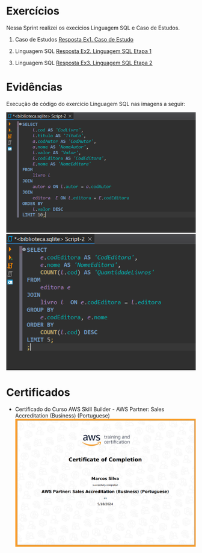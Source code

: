 # Exercícios


Nessa Sprint realizei os execicios Linguagem SQL e Caso de Estudos.

1. Caso de Estudos
[Resposta Ex1. Caso de Estudo](/Sprint2/exercicios/exerciciosCasoDeEstudo/)

2. Linguagem SQL
[Resposta Ex2. Linguagem SQL Etapa 1](/Sprint2/exercicios/10livros.csv)

3. Linguagem SQL
[Resposta Ex3. Linguagem SQL Etapa 2](/Sprint2/exercicios/5editoras.csv)


# Evidências


Execução de código do exercício Linguagem SQL nas imagens a seguir:


![Evidencia 1](/Sprint2/evidencias/etapa1.png)
![Evidencia 2](/Sprint2/evidencias/etapa2.png)


# Certificados


- Certificado do Curso AWS Skill Builder - AWS Partner: Sales Accreditation (Business) (Portuguese)
![Curso AWS Partner: Sales Accreditation](/Sprint2/certificados/CertificadoAWS.png)